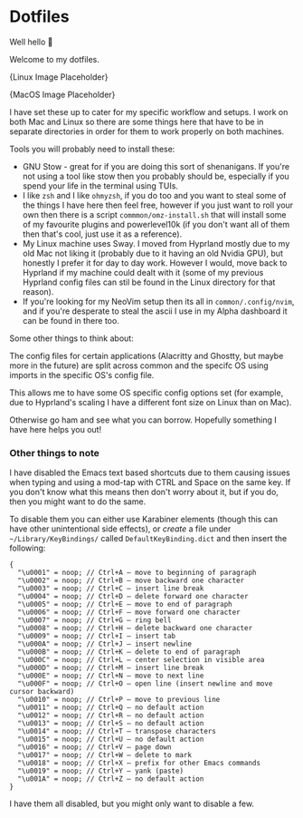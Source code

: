 # Dotfiles

Well hello 👋

Welcome to my dotfiles.

{Linux Image Placeholder}

{MacOS Image Placeholder}

I have set these up to cater for my specific workflow and setups. I work on both
Mac and Linux so there are some things here that have to be in separate
directories in order for them to work properly on both machines.

Tools you will probably need to install these:

- GNU Stow - great for if you are doing this sort of shenanigans. If you're not
  using a tool like stow then you probably should be, especially if you spend
  your life in the terminal using TUIs.
- I like `zsh` and I like `ohmyzsh`, if you do too and you want to steal some of the
  things I have here then feel free, however if you just want to roll your own
  then there is a script `commmon/omz-install.sh` that will install some of my
  favourite plugins and powerlevel10k (if you don't want all of them then that's
  cool, just use it as a reference).
- My Linux machine uses Sway. I moved from Hyprland mostly due to my old Mac not
  liking it (probably due to it having an old Nvidia GPU), but honestly I prefer
  it for day to day work. However I would, move back to Hyprland if my machine
  could dealt with it (some of my previous Hyprland config files can stil be
  found in the Linux directory for that reason).
- If you're looking for my NeoVim setup then its all in `common/.config/nvim`,
  and if you're desperate to steal the ascii I use in my Alpha dashboard it can be
  found in there too.

Some other things to think about:

The config files for certain applications (Alacritty and Ghostty, but maybe more
in the future) are split across common and the specifc OS using imports in the
specific OS's config file.

This allows me to have some OS specific config options set (for example, due to
Hyprland's scaling I have a different font size on Linux than on Mac).

Otherwise go ham and see what you can borrow. Hopefully something I have here
helps you out!

### Other things to note

I have disabled the Emacs text based shortcuts due to them causing issues when
typing and using a mod-tap with CTRL and Space on the same key. If you don't
know what this means then don't worry about it, but if you do, then you might
want to do the same.

To disable them you can either use Karabiner elements (though this can have other
unintentional side effects), or _create_ a file under `~/Library/KeyBindings/`
called `DefaultKeyBinding.dict` and then insert the following:

```jsonc
{
  "\u0001" = noop; // Ctrl+A – move to beginning of paragraph
  "\u0002" = noop; // Ctrl+B – move backward one character
  "\u0003" = noop; // Ctrl+C – insert line break
  "\u0004" = noop; // Ctrl+D – delete forward one character
  "\u0005" = noop; // Ctrl+E – move to end of paragraph
  "\u0006" = noop; // Ctrl+F – move forward one character
  "\u0007" = noop; // Ctrl+G – ring bell
  "\u0008" = noop; // Ctrl+H – delete backward one character
  "\u0009" = noop; // Ctrl+I – insert tab
  "\u000A" = noop; // Ctrl+J – insert newline
  "\u000B" = noop; // Ctrl+K – delete to end of paragraph
  "\u000C" = noop; // Ctrl+L – center selection in visible area
  "\u000D" = noop; // Ctrl+M – insert line break
  "\u000E" = noop; // Ctrl+N – move to next line
  "\u000F" = noop; // Ctrl+O – open line (insert newline and move cursor backward)
  "\u0010" = noop; // Ctrl+P – move to previous line
  "\u0011" = noop; // Ctrl+Q – no default action
  "\u0012" = noop; // Ctrl+R – no default action
  "\u0013" = noop; // Ctrl+S – no default action
  "\u0014" = noop; // Ctrl+T – transpose characters
  "\u0015" = noop; // Ctrl+U – no default action
  "\u0016" = noop; // Ctrl+V – page down
  "\u0017" = noop; // Ctrl+W – delete to mark
  "\u0018" = noop; // Ctrl+X – prefix for other Emacs commands
  "\u0019" = noop; // Ctrl+Y – yank (paste)
  "\u001A" = noop; // Ctrl+Z – no default action
}
```

I have them all disabled, but you might only want to disable a few.
